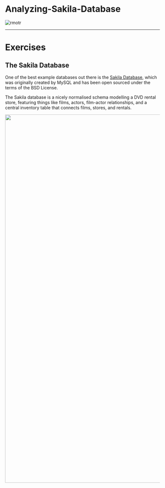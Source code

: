 # Analyzing-Sakila-Database


![rmotr](https://user-images.githubusercontent.com/7065401/52071918-bda15380-2562-11e9-828c-7f95297e4a82.png)
<hr style="margin-bottom: 40px;">

# Exercises
## The Sakila Database

One of the best example databases out there is the <a href="https://dev.mysql.com/doc/sakila/en/">Sakila Database</a>, which was originally created by MySQL and has been open sourced under the terms of the BSD License.

The Sakila database is a nicely normalised schema modelling a DVD rental store, featuring things like films, actors, film-actor relationships, and a central inventory table that connects films, stores, and rentals.

<img width="1200px" src="https://user-images.githubusercontent.com/7065401/58504872-fa243b00-8161-11e9-85ed-4b7d8d7ce9f7.png" />
